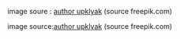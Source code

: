 image soure : <a href="https://kr.freepik.com/free-vector/couple-runners-jogging-together-in-park_22393901.htm#from_view=detail_alsolike">author upklyak</a> (source freepik.com)


image source:<a href="https://kr.freepik.com/free-vector/set-people-avatars-faces-of-young-and-old-male-and-female-characters-diverse-men-or-women-with-different-hair-color-teens-and-adult-portraits-for-social-media-isolated-line-art-flat-vector-icons_22642058.htm#page=3&position=45&from_view=author&uuid=6ecf0029-8840-4f73-8a57-07a382234cde">author upklyak</a> (source freepik.com)
